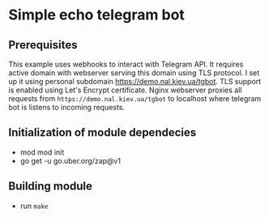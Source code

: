 # Simple echo telegram bot

## Prerequisites

This example uses webhooks to interact with Telegram API.
It requires active domain with webserver serving this domain using TLS protocol.
I set up it using personal subdomain <https://demo.nal.kiev.ua/tgbot>.
TLS support is enabled using Let's Encrypt certificate.
Nginx webserver proxies all requests from `https://demo.nal.kiev.ua/tgbot`
to localhost where telegram bot is listens to incoming requests.

## Initialization of module dependecies

* mod mod init
* go get -u go.uber.org/zap@v1

## Building module

* run `make`
